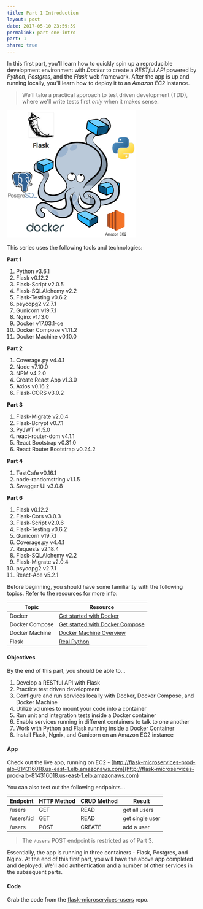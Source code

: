 ```yaml
---
title: Part 1 Introduction
layout: post
date: 2017-05-10 23:59:59
permalink: part-one-intro
part: 1
share: true
---
```


In this first part, you'll learn how to quickly spin up a reproducible development environment with *Docker* to create a *RESTful API* powered by *Python*, *Postgres*, and the *Flask* web framework. After the app is up and running locally, you'll learn how to deploy it to an *Amazon EC2* instance.

> We'll take a practical approach to test driven development (TDD), where we'll write tests first *only* when it makes sense.

<div style="text-align:left;">
  <img src="/assets/img/flask-tdd-logo.png" style="max-width: 100%; border:0; box-shadow: none;" alt="flask tdd logo">
</div>

This series uses the following tools and technologies:

**Part 1**

1. Python v3.6.1
1. Flask v0.12.2
1. Flask-Script v2.0.5
1. Flask-SQLAlchemy v2.2
1. Flask-Testing v0.6.2
1. psycopg2 v2.7.1
1. Gunicorn v19.7.1
1. Nginx v1.13.0
1. Docker v17.03.1-ce
1. Docker Compose v1.11.2
1. Docker Machine v0.10.0

**Part 2**

1. Coverage.py v4.4.1
1. Node v7.10.0
1. NPM v4.2.0
1. Create React App v1.3.0
1. Axios v0.16.2
1. Flask-CORS v3.0.2

**Part 3**

1. Flask-Migrate v2.0.4
1. Flask-Bcrypt v0.7.1
1. PyJWT v1.5.0
1. react-router-dom v4.1.1
1. React Bootstrap v0.31.0
1. React Router Bootstrap v0.24.2

**Part 4**

1. TestCafe v0.16.1
1. node-randomstring v1.1.5
1. Swagger UI v3.0.8

**Part 6**

1. Flask v0.12.2
1. Flask-Cors v3.0.3
1. Flask-Script v2.0.6
1. Flask-Testing v0.6.2
1. Gunicorn v19.7.1
1. Coverage.py v4.4.1
1. Requests v2.18.4
1. Flask-SQLAlchemy v2.2
1. Flask-Migrate v2.0.4
1. psycopg2 v2.7.1
1. React-Ace v5.2.1

Before beginning, you should have some familiarity with the following topics. Refer to the resources for more info:

| Topic            | Resource |
|------------------|----------|
| Docker           | [Get started with Docker](https://docs.docker.com/engine/getstarted/) |
| Docker Compose   | [Get started with Docker Compose](https://docs.docker.com/compose/gettingstarted/) |
| Docker Machine | [Docker Machine Overview](https://docs.docker.com/machine/overview/) |
| Flask | [Real Python](https://realpython.com)

#### Objectives

By the end of this part, you should be able to...

1. Develop a RESTful API with Flask
1. Practice test driven development
1. Configure and run services locally with Docker, Docker Compose, and Docker Machine
1. Utilize volumes to mount your code into a container
1. Run unit and integration tests inside a Docker container
1. Enable services running in different containers to talk to one another
1. Work with Python and Flask running inside a Docker Container
1. Install Flask, Ngnix, and Gunicorn on an Amazon EC2 instance

#### App

Check out the live app, running on EC2 - [http://flask-microservices-prod-alb-814316018.us-east-1.elb.amazonaws.com](http://flask-microservices-prod-alb-814316018.us-east-1.elb.amazonaws.com)

You can also test out the following endpoints...

| Endpoint    | HTTP Method | CRUD Method | Result          |
|-------------|-------------|-------------|-----------------|
| /users      | GET         | READ        | get all users   |
| /users/:id  | GET         | READ        | get single user |
| /users      | POST        | CREATE      | add a user      |

> The `/users` POST endpoint is restricted as of Part 3.

Essentially, the app is running in three containers - Flask, Postgres, and Nginx. At the end of this first part, you will have the above app completed and deployed. We'll add authentication and a number of other services in the subsequent parts.

#### Code

Grab the code from the [flask-microservices-users](https://github.com/realpython/flask-microservices-users/releases/tag/part1) repo.

